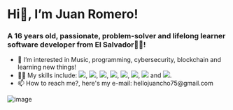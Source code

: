 <h1 class="text-center">Hi👋, I’m Juan Romero!</h1>
<h3>A 16 years old, passionate, problem-solver and lifelong learner software developer from El Salvador🦾🔥!</h3>
<ul>
<li>👀 I’m interested in Music, programming, cybersecurity, blockchain  and learning new things!</li>
 <li>👨‍💻 My skills include: <img src="https://img.icons8.com/color/26/000000/git.png"/>, <img src="https://img.icons8.com/fluency/26/000000/ethereum.png"/>, <img src="https://img.icons8.com/external-soft-fill-juicy-fish/26/000000/external-sql-coding-and-development-soft-fill-soft-fill-juicy-fish.png"/>, <img src="https://img.icons8.com/color/26/000000/mongodb.png"/>, <img src="https://img.icons8.com/officel/26/000000/php-logo.png"/>, <img src="https://img.icons8.com/color/26/000000/nodejs.png"/>, <img src="https://img.icons8.com/color/26/000000/vue-js.png"/> and <img src="https://img.icons8.com/office/26/000000/react.png"/>. </li>
<li>📫 How to reach me?, here's my e-mail: hellojuancho75@gmail.com</li>
 </ul>


![image](https://github-readme-stats.vercel.app/api?username=jromerooo2&show_icons=true&theme=radical)

<link href="https://unpkg.com/tailwindcss@^2/dist/tailwind.min.css" rel="stylesheet">
<!---
jromerooo2/jromerooo2 is a ✨ special ✨ repository because its `README.md` (this file) appears on your GitHub profile.
You can click the Preview link to take a look at your changes.
--->
